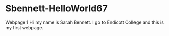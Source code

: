 # Sbennett-HelloWorld67
Webpage 1
Hi my name is Sarah Bennett. I go to Endicott College and this is my first webpage.
